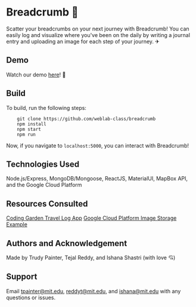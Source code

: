 # Breadcrumb 🍞

Scatter your breadcrumbs on your next journey with Breadcrumb! You can easily log and visualize where you've been on the daily by writing a journal entry and uploading an image for each step of your journey. ✈

## Demo

Watch our demo [here](https://vimeo.com/504940062)! 👀

## Build

To build, run the following steps: </br>

```
    git clone https://github.com/weblab-class/breadcrumb
    npm install
    npm start
    npm run
```

Now, if you navigate to `localhost:5000`, you can interact with Breadcrumb!

## Technologies Used

Node.js/Express, MongoDB/Mongoose, ReactJS, MaterialUI, MapBox API, and the Google Cloud Platform

## Resources Consulted

[Coding Garden Travel Log App](https://www.youtube.com/watch?v=5pQsl9u_10M)
[Google Cloud Platform Image Storage Example](https://github.com/weblab-workshops/gcp-example)

## Authors and Acknowledgement

Made by Trudy Painter, Tejal Reddy, and Ishana Shastri (with love 💘)

## Support

Email tpainter@mit.edu, reddyt@mit.edu, and ishana@mit.edu with any questions or issues.
